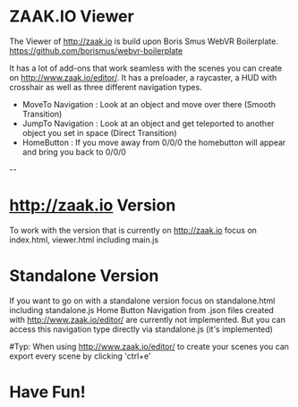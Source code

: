 # ZAAK.IO Viewer

The Viewer of http://zaak.io is build upon Boris Smus WebVR Boilerplate.
https://github.com/borismus/webvr-boilerplate

It has a lot of add-ons that work seamless with the scenes you can create on http://www.zaak.io/editor/.
It has a preloader, a raycaster, a HUD with crosshair as well as three different navigation types.

- MoveTo Navigation : Look at an object and move over there (Smooth Transition)
- JumpTo Navigation : Look at an object and get teleported to another object you set in space (Direct Transition)
- HomeButton : If you move away from 0/0/0 the homebutton will appear and bring you back to 0/0/0


--

# http://zaak.io Version
To work with the version that is currently on http://zaak.io focus on index.html, viewer.html including main.js


# Standalone Version
If you want to go on with a standalone version focus on standalone.html including standalone.js
Home Button Navigation from .json files created with http://www.zaak.io/editor/ are currently not implemented.
But you can access this navigation type directly via standalone.js (it's implemented)


#Typ:
When using http://www.zaak.io/editor/ to create your scenes you can export every scene by clicking 'ctrl+e'

# Have Fun!

